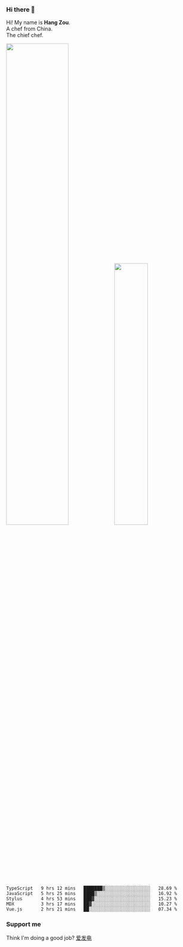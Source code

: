 ### Hi there 👋

Hi! My name is **Hang Zou**.  
A chef from China.  
The chief chef.

<img align="" width="57.5%" src="https://github-readme-stats.vercel.app/api?username=zouhangwithsweet&hide_title=true&hide_border=true&show_icons=true&include_all_commits=true&line_height=21" /><img align="" width="42.4%" src="https://github-readme-stats.vercel.app/api/top-langs/?username=zouhangwithsweet&hide_title=true&hide_border=true&layout=compact" />

<!--START_SECTION:waka-->

```text
TypeScript   9 hrs 12 mins   ███████▒░░░░░░░░░░░░░░░░░   28.69 %
JavaScript   5 hrs 25 mins   ████▒░░░░░░░░░░░░░░░░░░░░   16.92 %
Stylus       4 hrs 53 mins   ███▓░░░░░░░░░░░░░░░░░░░░░   15.23 %
MDX          3 hrs 17 mins   ██▓░░░░░░░░░░░░░░░░░░░░░░   10.27 %
Vue.js       2 hrs 21 mins   ██░░░░░░░░░░░░░░░░░░░░░░░   07.34 %
```

<!--END_SECTION:waka-->

### Support me

Think I'm doing a good job? [爱发电](https://afdian.net/@zouhangsweet)
